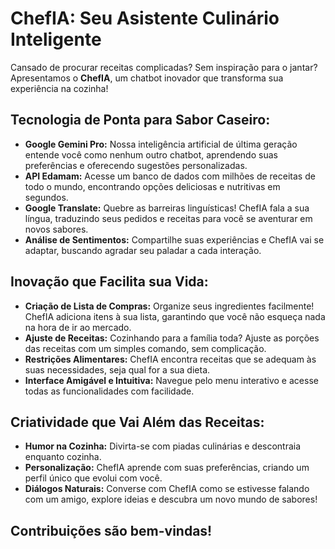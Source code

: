 # ChefIA: Seu Asistente Culinário Inteligente

Cansado de procurar receitas complicadas? Sem inspiração para o jantar? Apresentamos o **ChefIA**, um chatbot inovador que transforma sua experiência na cozinha! 

## Tecnologia de Ponta para Sabor Caseiro:

* **Google Gemini Pro:** Nossa inteligência artificial de última geração entende você como nenhum outro chatbot, aprendendo suas preferências e oferecendo sugestões personalizadas.
* **API Edamam:** Acesse um banco de dados com milhões de receitas de todo o mundo, encontrando opções deliciosas e nutritivas em segundos.
* **Google Translate:**  Quebre as barreiras linguísticas! ChefIA fala a sua língua, traduzindo seus pedidos e receitas para você se aventurar em novos sabores.
* **Análise de Sentimentos:**  Compartilhe suas experiências e ChefIA vai se adaptar, buscando agradar seu paladar a cada interação.

## Inovação que Facilita sua Vida:

* **Criação de Lista de Compras:**  Organize seus ingredientes facilmente! ChefIA adiciona itens à sua lista, garantindo que você não esqueça nada na hora de ir ao mercado.
* **Ajuste de Receitas:**  Cozinhando para a família toda? Ajuste as porções das receitas com um simples comando, sem complicação.
* **Restrições Alimentares:** ChefIA encontra receitas que se adequam às suas necessidades, seja qual for a sua dieta.
* **Interface Amigável e Intuitiva:**  Navegue pelo menu interativo e acesse todas as funcionalidades com facilidade.

## Criatividade que Vai Além das Receitas:

* **Humor na Cozinha:** Divirta-se com piadas culinárias e descontraia enquanto cozinha.
* **Personalização:** ChefIA aprende com suas preferências, criando um perfil único que evolui com você.
* **Diálogos Naturais:**  Converse com ChefIA como se estivesse falando com um amigo, explore ideias e descubra um novo mundo de sabores!

## Contribuições são bem-vindas!
